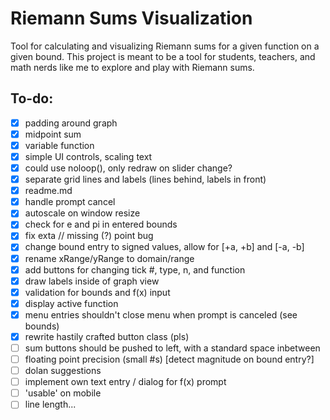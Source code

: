 # Riemann Sums Visualization
Tool for calculating and visualizing Riemann sums for a given function on a given bound. This project is meant to be a tool for students, teachers, and math nerds like me to explore and play with Riemann sums.

## To-do:
- [x] padding around graph
- [x] midpoint sum
- [x] variable function
- [x] simple UI controls, scaling text
- [x] could use noloop(), only redraw on slider change?
- [x] separate grid lines and labels (lines behind, labels in front)
- [x] readme.md
- [x] handle prompt cancel
- [x] autoscale on window resize
- [x] check for e and pi in entered bounds
- [x] fix exta // missing (?) point bug
- [x] change bound entry to signed values, allow for [+a, +b] and [-a, -b]
- [x] rename xRange/yRange to domain/range
- [x] add buttons for changing tick #, type, n, and function
- [x] draw labels inside of graph view
- [x] validation for bounds and f(x) input
- [x] display active function
- [x] menu entries shouldn't close menu when prompt is canceled (see bounds)
- [x] rewrite hastily crafted button class (pls)
- [ ] sum buttons should be pushed to left, with a standard space inbetween
- [ ] floating point precision (small #s) [detect magnitude on bound entry?]
- [ ] dolan suggestions
- [ ] implement own text entry / dialog for f(x) prompt
- [ ] 'usable' on mobile
- [ ] line length...
